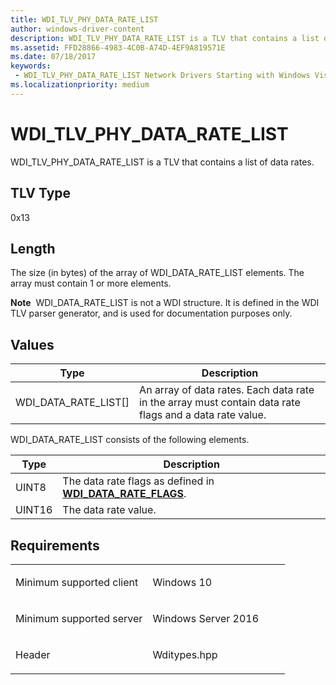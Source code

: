 ```yaml
---
title: WDI_TLV_PHY_DATA_RATE_LIST
author: windows-driver-content
description: WDI_TLV_PHY_DATA_RATE_LIST is a TLV that contains a list of data rates.
ms.assetid: FFD28866-4983-4C0B-A74D-4EF9A819571E
ms.date: 07/18/2017
keywords:
 - WDI_TLV_PHY_DATA_RATE_LIST Network Drivers Starting with Windows Vista
ms.localizationpriority: medium
---
```


# WDI\_TLV\_PHY\_DATA\_RATE\_LIST


WDI\_TLV\_PHY\_DATA\_RATE\_LIST is a TLV that contains a list of data rates.

## TLV Type


0x13

## Length


The size (in bytes) of the array of WDI\_DATA\_RATE\_LIST elements. The array must contain 1 or more elements.

**Note**  WDI\_DATA\_RATE\_LIST is not a WDI structure. It is defined in the WDI TLV parser generator, and is used for documentation purposes only.

 

## Values


| Type                      | Description                                                                                             |
|---------------------------|---------------------------------------------------------------------------------------------------------|
| WDI\_DATA\_RATE\_LIST\[\] | An array of data rates. Each data rate in the array must contain data rate flags and a data rate value. |

 

WDI\_DATA\_RATE\_LIST consists of the following elements.

| Type   | Description                                                                                   |
|--------|-----------------------------------------------------------------------------------------------|
| UINT8  | The data rate flags as defined in [**WDI\_DATA\_RATE\_FLAGS**](https://msdn.microsoft.com/library/windows/hardware/dn897811). |
| UINT16 | The data rate value.                                                                          |

 

Requirements
------------

<table>
<colgroup>
<col width="50%" />
<col width="50%" />
</colgroup>
<tbody>
<tr class="odd">
<td><p>Minimum supported client</p></td>
<td><p>Windows 10</p></td>
</tr>
<tr class="even">
<td><p>Minimum supported server</p></td>
<td><p>Windows Server 2016</p></td>
</tr>
<tr class="odd">
<td><p>Header</p></td>
<td>Wditypes.hpp</td>
</tr>
</tbody>
</table>

 

 




